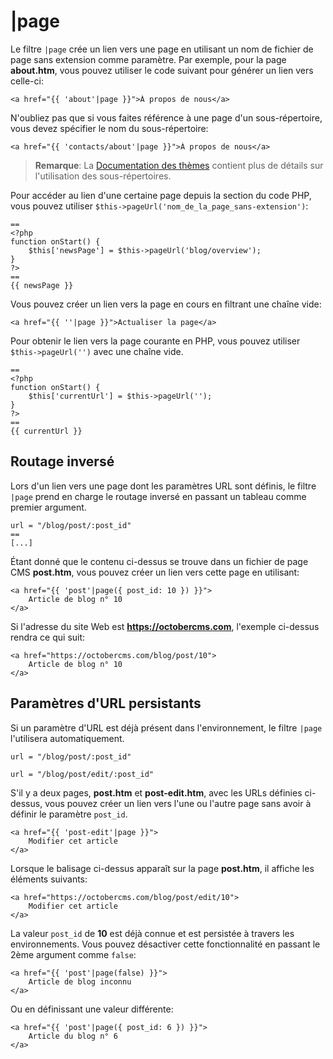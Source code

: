 # |page

Le filtre `|page` crée un lien vers une page en utilisant un nom de fichier de page sans extension comme paramètre. Par exemple, pour la page **about.htm**, vous pouvez utiliser le code suivant pour générer un lien vers celle-ci:

    <a href="{{ 'about'|page }}">À propos de nous</a>

N'oubliez pas que si vous faites référence à une page d'un sous-répertoire, vous devez spécifier le nom du sous-répertoire:

    <a href="{{ 'contacts/about'|page }}">À propos de nous</a>

> **Remarque**: La [Documentation des thèmes](../cms/themes#subdirectories) contient plus de détails sur l'utilisation des sous-répertoires.

Pour accéder au lien d'une certaine page depuis la section du code PHP, vous pouvez utiliser `$this->pageUrl('nom_de_la_page_sans-extension')`:

    ==
    <?php
    function onStart() {
        $this['newsPage'] = $this->pageUrl('blog/overview');
    }
    ?>
    ==
    {{ newsPage }}

Vous pouvez créer un lien vers la page en cours en filtrant une chaîne vide:

    <a href="{{ ''|page }}">Actualiser la page</a>

Pour obtenir le lien vers la page courante en PHP, vous pouvez utiliser `$this->pageUrl('')` avec une chaîne vide.

    ==
    <?php
    function onStart() {
        $this['currentUrl'] = $this->pageUrl('');
    }
    ?>
    ==
    {{ currentUrl }}

<a name="reverse-routing"> </a>

## Routage inversé

Lors d'un lien vers une page dont les paramètres URL sont définis, le filtre `|page` prend en charge le routage inversé en passant un tableau comme premier argument.

    url = "/blog/post/:post_id"
    ==
    [...]

Étant donné que le contenu ci-dessus se trouve dans un fichier de page CMS **post.htm**, vous pouvez créer un lien vers cette page en utilisant:

    <a href="{{ 'post'|page({ post_id: 10 }) }}">
        Article de blog n° 10
    </a>

Si l'adresse du site Web est **https://octobercms.com**, l'exemple ci-dessus rendra ce qui suit:

    <a href="https://octobercms.com/blog/post/10">
        Article de blog n° 10
    </a>

<a name="persistent-parameters"> </a>

## Paramètres d'URL persistants

Si un paramètre d'URL est déjà présent dans l'environnement, le filtre `|page` l'utilisera automatiquement.

    url = "/blog/post/:post_id"

    url = "/blog/post/edit/:post_id"

S'il y a deux pages, **post.htm** et **post-edit.htm**, avec les URLs définies ci-dessus, vous pouvez créer un lien vers l'une ou l'autre page sans avoir à définir le paramètre `post_id`.

    <a href="{{ 'post-edit'|page }}">
        Modifier cet article
    </a>

Lorsque le balisage ci-dessus apparaît sur la page **post.htm**, il affiche les éléments suivants:

    <a href="https://octobercms.com/blog/post/edit/10">
        Modifier cet article
    </a>

La valeur `post_id` de **10** est déjà connue et est persistée à travers les environnements. Vous pouvez désactiver cette fonctionnalité en passant le 2ème argument comme `false`:

    <a href="{{ 'post'|page(false) }}">
        Article de blog inconnu
    </a>

Ou en définissant une valeur différente:

    <a href="{{ 'post'|page({ post_id: 6 }) }}">
        Article du blog n° 6
    </a>
